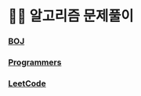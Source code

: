 # 👨‍💻 알고리즘 문제풀이

### [BOJ](./Solution/BOJ)

### [Programmers](./Solution/Programmers)

### [LeetCode](./Solution/LeetCode)

